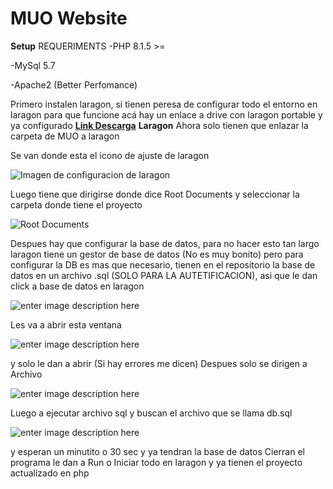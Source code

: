 # MUO Website
**Setup**
REQUERIMENTS
-PHP 8.1.5 >=

-MySql 5.7

-Apache2 (Better Perfomance)



Primero instalen laragon, si tienen peresa de configurar todo el entorno en laragon para que funcione
acá hay un enlace a drive con laragon portable y ya configurado **[Link Descarga](https://drive.google.com/file/d/1GcoHoFWLEA_cgut_3CeY-jUhxwfxac_o/view?usp=sharing)**
**Laragon**
Ahora solo tienen que enlazar la carpeta de MUO a laragon

Se van donde esta el icono de ajuste de laragon

![Imagen de configuracion de laragon](https://files.readme.io/75ea854-unknown.png)

Luego tiene que dirigirse donde dice Root Documents y seleccionar la carpeta donde tiene el proyecto

![Root Documents](https://files.readme.io/8996277-unknown.png)

Despues hay que configurar la base de datos, para no hacer esto tan largo laragon tiene un gestor de base de datos (No es muy bonito) pero para configurar la DB es mas que necesario, tienen en el repositorio la base de datos en un archivo .sql (SOLO PARA LA AUTETIFICACION), asi que le dan click a base de datos en laragon

![enter image description here](https://cdn.discordapp.com/attachments/1004936629326204998/1004939900069609483/unknown.png)

Les va a abrir esta ventana

![enter image description here](https://cdn.discordapp.com/attachments/1004936629326204998/1004940035235254432/unknown.png)

y solo le dan a abrir (Si hay errores me dicen)
Despues solo se dirigen a Archivo

![enter image description here](https://cdn.discordapp.com/attachments/1004936629326204998/1004940278160957543/unknown.png)

Luego a ejecutar archivo sql y buscan el archivo que se llama db.sql

![enter image description here](https://cdn.discordapp.com/attachments/1004936629326204998/1004940404040405053/unknown.png)

y esperan un minutito o 30 sec y ya tendran la base de datos
Cierran el programa le dan a Run o Iniciar todo en laragon y ya tienen el proyecto actualizado en php
